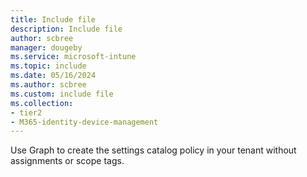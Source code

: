 ```yaml
---
title: Include file
description: Include file
author: scbree
manager: dougeby
ms.service: microsoft-intune
ms.topic: include
ms.date: 05/16/2024
ms.author: scbree
ms.custom: include file
ms.collection:
- tier2
- M365-identity-device-management
---
```

Use Graph to create the settings catalog policy in your tenant without assignments or scope tags.
